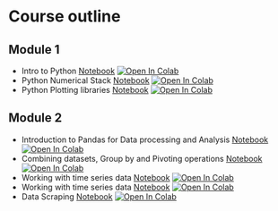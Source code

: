 # Course outline

## Module 1
* Intro to Python [Notebook](https://github.com/sambaiga/AI4DLearning/blob/master/DataAnalysis/intro%20to%20python.ipynb)
[![Open In Colab](https://colab.research.google.com/assets/colab-badge.svg)](https://colab.research.google.com/github/sambaiga/AI4DLearning/blob/main/DataAnalysis/module%201/Module_1B.ipynb)
* Python Numerical Stack [Notebook](https://github.com/ParrotAI/ai4sg_materials/blob/master/module%201/numeric%20stack%20with%20numpy.ipynb)
[![Open In Colab](https://colab.research.google.com/assets/colab-badge.svg)](https://colab.research.google.com/github/ParrotAI/ai4sg_materials/blob/master/module%201/numeric%20stack%20with%20numpy.ipynb)
* Python Plotting libraries [Notebook](https://github.com/ParrotAI/ai4sg_materials/blob/master/module%201/plotting%20libraries.ipynb)
[![Open In Colab](https://colab.research.google.com/assets/colab-badge.svg)](https://colab.research.google.com/github/ParrotAI/ai4sg_materials/blob/master/module%201/module%201/plotting%20libraries.ipynb)

## Module 2
* Introduction to Pandas for Data processing and Analysis [Notebook](https://github.com/ParrotAI/ai4sg_materials/blob/master/module%202/Module_2A.ipynb)
[![Open In Colab](https://colab.research.google.com/assets/colab-badge.svg)](https://colab.research.google.com/github/ParrotAI/ai4sg_materials/blob/master/module%202/Module_2A.ipynb)
* Combining datasets, Group by and Pivoting operations [Notebook](https://github.com/ParrotAI/ai4sg_materials/blob/master/module%202/Module_2B.ipynb)
[![Open In Colab](https://colab.research.google.com/assets/colab-badge.svg)](https://colab.research.google.com/github/ParrotAI/ai4sg_materials/blob/master/module%202/Module_2B.ipynb)
* Working with time series data [Notebook](https://github.com/ParrotAI/ai4sg_materials/blob/master/module%202/Module_2C.ipynb)
[![Open In Colab](https://colab.research.google.com/assets/colab-badge.svg)](https://colab.research.google.com/github/ParrotAI/ai4sg_materials/blob/master/module%202/Module_2C.ipynb)
* Working with time series data [Notebook](https://github.com/ParrotAI/ai4sg_materials/blob/master/module%202/Module_2C.ipynb)
[![Open In Colab](https://colab.research.google.com/assets/colab-badge.svg)](https://colab.research.google.com/github/ParrotAI/ai4sg_materials/blob/master/module%202/Module_2C.ipynb)
* Data Scraping [Notebook](https://github.com/ParrotAI/ai4sg_materials/blob/master/module%202/data_scraping.ipynb)
[![Open In Colab](https://colab.research.google.com/assets/colab-badge.svg)](https://colab.research.google.com/github/ParrotAI/ai4sg_materials/blob/master/module%202/data_scraping.ipynb)

